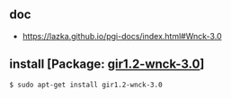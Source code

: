 

## doc

* https://lazka.github.io/pgi-docs/index.html#Wnck-3.0

## install [Package: [gir1.2-wnck-3.0](https://packages.ubuntu.com/bionic/gir1.2-wnck-3.0)]

``` sh
$ sudo apt-get install gir1.2-wnck-3.0
```
